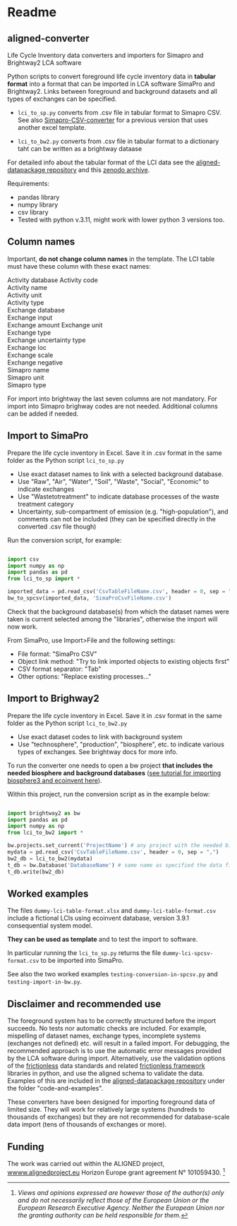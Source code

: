 # Readme

## aligned-converter

Life Cycle Inventory data converters and importers for Simapro and Brightway2 LCA software

Python scripts to convert foreground life cycle inventory data in **tabular format** into a format that can be imported in LCA software SimaPro and Brightway2.
Links between foreground and background datasets and all types of exchanges can be specified.

* `lci_to_sp.py` converts from .csv file in tabular format to Simapro CSV. See also [Simapro-CSV-converter](https://github.com/massimopizzol/Simapro-CSV-converter) for a previous version that uses another excel template.
 
* `lci_to_bw2.py` converts from .csv file in tabular format to a dictionary taht can be written as a brightway dataase

For detailed info about the tabular format of the LCI data see the [aligned-datapackage repository](https://github.com/massimopizzol/aligned-datapackage) and this [zenodo archive](xxx).


Requirements:

* pandas library
* numpy library
* csv library
* Tested with python v.3.11, might work with lower python 3 versions too. 

## Column names

Important, **do not change column names** in the template. The LCI table must have these column with these exact names:

Activity database
Activity code	
Activity name	
Activity unit	
Activity type	
Exchange database	
Exchange input	
Exchange amount
Exchange unit	
Exchange type	
Exchange uncertainty type	
Exchange loc	
Exchange scale	
Exchange negative	
Simapro name	
Simapro unit	
Simapro type

For import into brightway the last seven columns are not mandatory. For import into Simapro brighway codes are not needed. Additional columns can be added if needed.
  

## Import to SimaPro

Prepare the life cycle inventory in Excel. 
Save it in .csv format in the same folder as the Python script `lci_to_sp.py` 

* Use exact dataset names to link with a selected background database. 
* Use "Raw", "Air", "Water", "Soil", "Waste", "Social", "Economic"  to indicate exchanges
* Use "Wastetotreatment" to indicate database processes of the waste treatment category
* Uncertainty, sub-compartment of emission (e.g. "high-population"), and comments can not be included (they can be specified directly in the converted .csv file though)


Run the conversion script, for example:

```python

import csv
import numpy as np
import pandas as pd
from lci_to_sp import *

imported_data = pd.read_csv('CsvTableFileName.csv', header = 0, sep = ",", encoding='utf-8-sig')
bw_to_spcsv(imported_data, 'SimaProCsvFileName.csv')

```

Check that the background database(s) from which the dataset names were taken is current selected among the "libraries", otherwise the import will now work.

From SimaPro, use Import>File and the following settings:

* File format: "SimaPro CSV"
* Object link method: "Try to link imported objects to existing objects first"
* CSV format separator: "Tab"
* Other options: "Replace existing processes..."


## Import to Brighway2

Prepare the life cycle inventory in Excel. 
Save it in .csv format in the same folder as the Python script `lci_to_bw2.py`

* Use exact dataset codes to link with background system
* Use "technosphere", "production", "biosphere", etc. to indicate various types of exchanges. See brightway docs for more info. 

To run the converter one needs to open a bw project **that includes the needed biosphere and background databases** ([see tutorial for importing biosphere3 and ecoinvent here](https://github.com/massimopizzol/advanced-lca-notebooks/blob/main/Course-material/3-Ecoinvent.ipynb)).

Within this project, run the conversion script as in the example below:

```python

import brightway2 as bw
import pandas as pd
import numpy as np
from lci_to_bw2 import *

bw.projects.set_current('ProjectName') # any project with the needed biosphere and background database
mydata = pd.read_csv('CsvTableFileName.csv', header = 0, sep = ",")
bw2_db = lci_to_bw2(mydata) 
t_db = bw.Database('DatabaseName') # same name as specified the data file under "Activity database"
t_db.write(bw2_db) 

```

## Worked examples

The files `dummy-lci-table-format.xlsx` and `dummy-lci-table-format.csv` include a fictional LCIs using ecoinvent database, version 3.9.1 consequential system model.

**They can be used as template** and to test the import to software. 

In particular running the `lci_to_sp.py`  returns the file `dummy-lci-spcsv-format.csv` to be imported into SimaPro. 

See also the two worked examples `testing-conversion-in-spcsv.py` and `testing-import-in-bw.py`.


## Disclaimer and recommended use

The foreground system has to be correctly structured before the import succeeds. No tests nor automatic checks are included. For example, mispelling of dataset names, exchange types, incomplete systems (exchanges not defined) etc. will result in a failed import. For debugging, the recommended approach is to use the automatic error messages provided by the LCA software during import. Alternatively, use the validation options of the [frictionless](https://specs.frictionlessdata.io/#overview) data standards and related [frictionless framework](https://framework.frictionlessdata.io/) libraries in python, and use the aligned schema to validate the data. Examples of this are included in the [aligned-datapackage repository](https://github.com/massimopizzol/aligned-datapackage) under the folder "code-and-examples".

These converters have been designed for importing foreground data of limited size. They will work for relatively large systems (hundreds to thousands of exchanges) but they are not recommended for database-scale data import (tens of thousands of exchanges or more).  


## Funding

The work was carried out within the ALIGNED project, [wwww.alignedproject.eu](wwww.alignedproject.eu) Horizon Europe grant agreement N° 101059430. [^1]


[^1]: _Views and opinions expressed are however those of the author(s) only and do not necessarily reflect those of the European Union or the European Research Executive Agency. Neither the European Union nor the granting authority can be held responsible for them._
